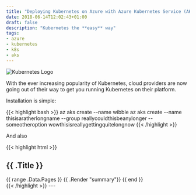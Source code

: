 ```yaml
---
title: "Deploying Kubernetes on Azure with Azure Kubernetes Service (AKS)"
date: 2018-06-14T12:02:43+01:00
draft: false
description: "Kubernetes the **easy** way"
tags:
- azure
- kubernetes
- k8s
- aks
---
```

![Kubernetes Logo](/images/Kubernetes.png)

With the ever increasing popularity of Kubernetes, cloud providers are now going out of their way to get you running Kubernetes on their platform.

Installation is simple:

{{< highlight bash >}}
az aks create --name wibble
az aks create --name thisisaratherlongname --group reallycouldthisbeanylonger --someotheroption wowthisisreallygettingquitelongnow
{{< /highlight >}}

And also

{{< highlight html >}}
<section id="main">
  <div>
    <h1 id="title">{{ .Title }}</h1>
    {{ range .Data.Pages }}
      {{ .Render "summary"}}
    {{ end }}
  </div>
</section>
{{< /highlight >}}
---
